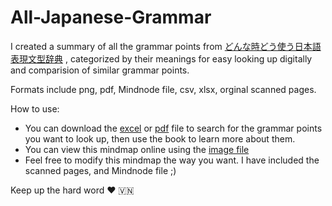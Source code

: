 # All-Japanese-Grammar
I created a summary of all the grammar points from [どんな時どう使う日本語表現文型辞典](https://www.amazon.co.jp/%E3%81%A9%E3%82%93%E3%81%AA%E3%81%A8%E3%81%8D%E3%81%A9%E3%81%86%E4%BD%BF%E3%81%86%E6%97%A5%E6%9C%AC%E8%AA%9E%E8%A1%A8%E7%8F%BE%E6%96%87%E5%9E%8B%E8%BE%9E%E5%85%B8-%E5%8F%8B%E6%9D%BE-%E6%82%A6%E5%AD%90/dp/4757418868) , categorized by their meanings for easy looking up digitally and comparision of similar grammar points. 

Formats include png, pdf, Mindnode file, csv, xlsx, orginal scanned pages.

How to use:
* You can download the [excel](https://github.com/weszerzad/All-Japanese-Grammar/blob/master/All%20Japanese%20Grammar.xlsx) or [pdf](https://github.com/weszerzad/All-Japanese-Grammar/blob/master/All%20Japanese%20Grammar.pdf) file to search for the grammar points you want to look up, then use the book to learn more about them. 
* You can view this mindmap online using the [image file](https://github.com/weszerzad/All-Japanese-Grammar/blob/master/All%20Japanese%20Grammar.png)
* Feel free to modify this mindmap the way you want. I have included the scanned pages, and Mindnode file ;)

Keep up the hard word ❤️ 🇻🇳

